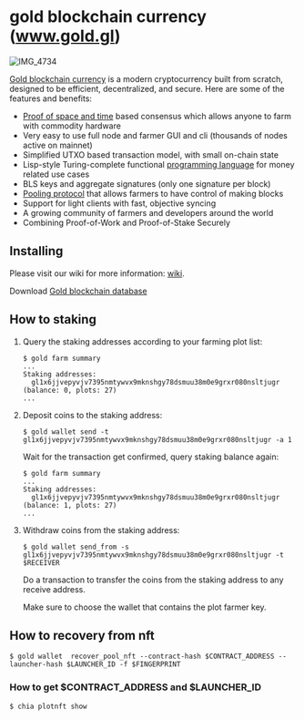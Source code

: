 # gold blockchain currency (www.gold.gl) 

![IMG_4734](https://avatars.githubusercontent.com/u/98028987?v=4)
 
[Gold blockchain currency](https://www.glcoin.net) is a modern cryptocurrency built from scratch, designed to be efficient, decentralized, and secure. Here are some of the features and benefits:
* [Proof of space and time](https://docs.google.com/document/d/1tmRIb7lgi4QfKkNaxuKOBHRmwbVlGL4f7EsBDr_5xZE/edit) based consensus which allows anyone to farm with commodity hardware
* Very easy to use full node and farmer GUI and cli (thousands of nodes active on mainnet)
* Simplified UTXO based transaction model, with small on-chain state
* Lisp-style Turing-complete functional [programming language](https://chialisp.com/) for money related use cases
* BLS keys and aggregate signatures (only one signature per block)
* [Pooling protocol](https://github.com/Chia-Network/chia-blockchain/wiki/Pooling-User-Guide) that allows farmers to have control of making blocks
* Support for light clients with fast, objective syncing
* A growing community of farmers and developers around the world
* Combining Proof-of-Work and Proof-of-Stake Securely

## Installing

Please visit our wiki for more information:
[wiki](https://github.com/goldcoin-gl/gold-blockchain/wiki).

Download [Gold blockchain database](https://www.glcoin.net/download)


## How to staking

1. Query the staking addresses according to your farming plot list:

   ```
   $ gold farm summary
   ...
   Staking addresses:
     gl1x6jjvepyvjv7395nmtywvx9mknshgy78dsmuu38m0e9grxr080nsltjugr (balance: 0, plots: 27)
   ...
   ```

2. Deposit coins to the staking address:

   ```
   $ gold wallet send -t gl1x6jjvepyvjv7395nmtywvx9mknshgy78dsmuu38m0e9grxr080nsltjugr -a 1
   ```

   Wait for the transaction get confirmed, query staking balance again:

   ```
   $ gold farm summary
   ...
   Staking addresses:
     gl1x6jjvepyvjv7395nmtywvx9mknshgy78dsmuu38m0e9grxr080nsltjugr (balance: 1, plots: 27)
   ...
   ```

3. Withdraw coins from the staking address:

   ```
   $ gold wallet send_from -s gl1x6jjvepyvjv7395nmtywvx9mknshgy78dsmuu38m0e9grxr080nsltjugr -t $RECEIVER
   ```

   Do a transaction to transfer the coins from the staking address to any receive address.

   Make sure to choose the wallet that contains the plot farmer key.
## How to recovery from nft
```
$ gold wallet  recover_pool_nft --contract-hash $CONTRACT_ADDRESS --launcher-hash $LAUNCHER_ID -f $FINGERPRINT
```
### How to get $CONTRACT_ADDRESS and $LAUNCHER_ID
```
$ chia plotnft show
```
